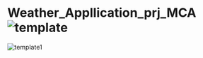 # Weather_Appllication_prj_MCA![template](https://user-images.githubusercontent.com/91241494/228491351-9ecdfb24-3a82-4e0a-94a6-be2f4f0a6ce5.png)
![template1](https://user-images.githubusercontent.com/91241494/228491444-5117a7bd-a526-4e95-9104-b4c2fdf0a28a.png)
